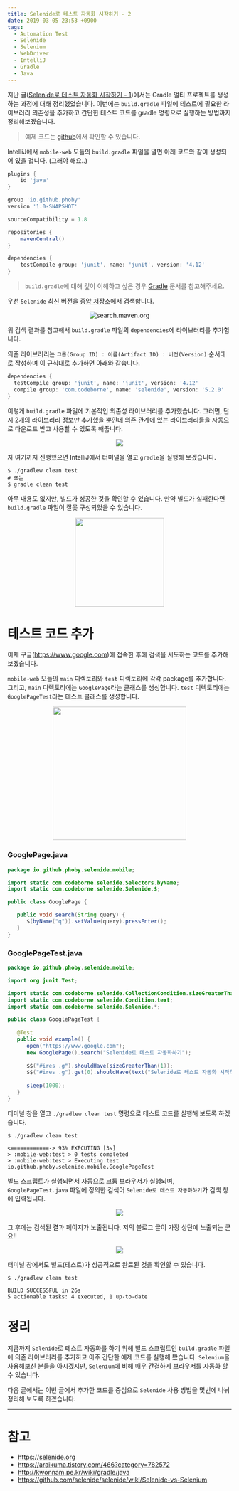 ```yaml
---
title: Selenide로 테스트 자동화 시작하기 - 2
date: 2019-03-05 23:53 +0900
tags:
  - Automation Test
  - Selenide
  - Selenium
  - WebDriver
  - IntelliJ
  - Gradle
  - Java
---
```

지난 글([Selenide로 테스트 자동화 시작하기 - 1](https://phoby.github.io/start-web-automation-test-width-selenide/))에서는 Gradle 멀티 프로젝트를 생성하는 과정에 대해 정리했었습니다.
이번에는 `build.gradle` 파일에 테스트에 필요한 라이브러리 의존성을 추가하고 간단한 테스트 코드를 gradle 명령으로 실행하는 방법까지 정리해보겠습니다.

> 예제 코드는 [github](https://github.com/phoby/web-testing)에서 확인할 수 있습니다. 

IntelliJ에서 `mobile-web` 모듈의 `build.gradle` 파일을 열면 아래 코드와 같이 생성되어 있을 겁니다. (그래야 해요..)

``` groovy 
plugins {
    id 'java'
}

group 'io.github.phoby'
version '1.0-SNAPSHOT'

sourceCompatibility = 1.8

repositories {
    mavenCentral()
}

dependencies {
    testCompile group: 'junit', name: 'junit', version: '4.12'
}
```

> `build.gradle`에 대해 깊이 이해하고 싶은 경우 [Gradle](https://gradle.org/) 문서를 참고해주세요.

우선 `Selenide` 최신 버전을 [중앙 저장소](https://search.maven.org)에서 검색합니다. 

<p align="center">
  <img src="/images/2019-03-05/selenide-2-01.png" alt="search.maven.org">
</p>

위 검색 결과를 참고해서 `build.gradle` 파일의 `dependencies`에 라이브러리를 추가합니다.

의존 라이브러리는 `그룹(Group ID) : 이름(Artifact ID) : 버전(Version)` 순서대로 작성하며 이 규칙대로 추가하면 아래와 같습니다.

``` groovy
dependencies {
  testCompile group: 'junit', name: 'junit', version: '4.12'
  compile group: 'com.codeborne', name: 'selenide', version: '5.2.0'
}
```

이렇게 `build.gradle` 파일에 기본적인 의존성 라이브러리를 추가했습니다. 그러면, 단지 2개의 라이브러리 정보만 추가했을 뿐인데 의존 관계에 있는 라이브러리들을 자동으로 다운로드 받고 사용할 수 있도록 해줍니다.

<p align="center">
  <img src="/images/2019-03-05/selenide-2-02.png" >
</p>

자 여기까지 진행했으면 IntelliJ에서 터미널을 열고 `gradle`을 실행해 보겠습니다.

``` shell
$ ./gradlew clean test
# 또는
$ gradle clean test
```

아무 내용도 없지만, 빌드가 성공한 것을 확인할 수 있습니다. 
만약 빌드가 실패한다면 `build.gradle` 파일이 잘못 구성되었을 수 있습니다.

<p align="center">
  <img src="/images/2019-03-05/selenide-2-03.png" style="width: 200px">
</p>

# 테스트 코드 추가

이제 구글(https://www.google.com)에 접속한 후에 검색을 시도하는 코드를 추가해보겠습니다.

`mobile-web` 모듈의 `main` 디렉토리와 `test` 디렉토리에 각각 package를 추가합니다.
그리고, `main` 디렉토리에는 `GooglePage`라는 클래스를 생성합니다.
`test` 디렉토리에는 `GooglePageTest`라는 테스트 클래스를 생성합니다.

<p align="center">
  <img src="/images/2019-03-05/selenide-2-04.png" style="width: 300px">
</p>

### GooglePage.java
``` java
package io.github.phoby.selenide.mobile;

import static com.codeborne.selenide.Selectors.byName;
import static com.codeborne.selenide.Selenide.$;

public class GooglePage {

   public void search(String query) {
      $(byName("q")).setValue(query).pressEnter();
   }
}
```

### GooglePageTest.java
``` java
package io.github.phoby.selenide.mobile;

import org.junit.Test;

import static com.codeborne.selenide.CollectionCondition.sizeGreaterThan;
import static com.codeborne.selenide.Condition.text;
import static com.codeborne.selenide.Selenide.*;

public class GooglePageTest {
   
   @Test
   public void example() {
      open("https://www.google.com");
      new GooglePage().search("Selenide로 테스트 자동화하기");
      
      $$("#ires .g").shouldHave(sizeGreaterThan(1));
      $$("#ires .g").get(0).shouldHave(text("Selenide로 테스트 자동화 시작하기"));
      
      sleep(1000);
   }
}
```

터미널 창을 열고 `./gradlew clean test` 명령으로 테스트 코드를 실행해 보도록 하겠습니다.

``` shell
$ ./gradlew clean test

<============-> 93% EXECUTING [3s]
> :mobile-web:test > 0 tests completed
> :mobile-web:test > Executing test io.github.phoby.selenide.mobile.GooglePageTest
```
빌드 스크립트가 실행되면서 자동으로 크롬 브라우저가 실행되며, `GooglePageTest.java` 파일에 정의한 검색어 `Selenide로 테스트 자동화하기`가 검색 창에 입력됩니다.

<p align="center">
  <img src="/images/2019-03-05/selenide-2-05.png">
</p>

그 후에는 검색된 결과 페이지가 노출됩니다. 
저의 블로그 글이 가장 상단에 노출되는 군요!! 

<p align="center">
  <img src="/images/2019-03-05/selenide-2-06.png">
</p>

터미널 창에서도 빌드(테스트)가 성공적으로 완료된 것을 확인할 수 있습니다.

``` shell
$ ./gradlew clean test

BUILD SUCCESSFUL in 26s
5 actionable tasks: 4 executed, 1 up-to-date
```

# 정리

지금까지 `Selenide`로 테스트 자동화를 하기 위해 빌드 스크립트인 `build.gradle` 파일에 의존 라이브러리를 추가하고 아주 간단한 예제 코드를 실행해 봤습니다.
`Selenium`을 사용해보신 분들을 아시겠지만, `Selenium`에 비해 매우 간결하게 브라우저를 자동화 할 수 있습니다.

다음 글에서는 이번 글에서 추가한 코드를 중심으로 `Selenide` 사용 방법을 몇번에 나눠 정리해 보도록 하겠습니다.

---

# 참고

- https://selenide.org
- https://araikuma.tistory.com/466?category=782572
- http://kwonnam.pe.kr/wiki/gradle/java
- https://github.com/selenide/selenide/wiki/Selenide-vs-Selenium


